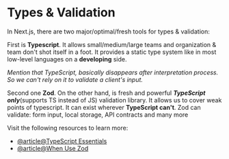 # Types & Validation

In Next.js, there are two major/optimal/fresh tools for types & validation: 

First is **Typescript**. It allows small/medium/large teams and organization & team don't shot itself in a foot. It provides a static type system like in most low-level languages on a **developing** side. 

_Mention that TypeScript, basically disappears after interpretation process. So we can't rely on it to validate a client's input._

Second one **Zod**. On the other hand, is fresh and powerful **_TypeScript only_**(supports TS instead of JS) validation library. It allows us to cover weak points of typescript. It can exist wherever **TypeScript can't**. Zod can validate: form input, local storage, API contracts and many more 

Visit the following resources to learn more:

- [@article@TypeScript Essentials](https://www.freecodecamp.org/news/why-use-static-types-in-javascript-part-1-8382da1e0adb/)
- [@article@When Use Zod](https://www.totaltypescript.com/when-should-you-use-zod)
